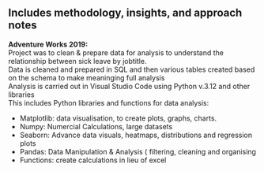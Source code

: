 ## Includes methodology, insights, and approach notes  


**Adventure Works 2019:** 
<br>
Project was to clean & prepare data for analysis to understand the relationship between sick leave by jobtitle.
<br>
Data is cleaned and prepared in SQL and then various tables created based on the schema to make meaninging full analysis
<br>
Analysis is carried out in Visual Studio Code using Python v.3.12  and other libraries 
<br>
This includes Python libraries and functions for data analysis: <br>
- Matplotlib: data visualisation,  to create plots, graphs, charts.
- Numpy: Numercial Calculations,  large datasets
- Seaborn: Advance data visuals, heatmaps, distributions and regression plots
- Pandas:  Data Manipulation & Analysis ( filtering, cleaning and organising
- Functions: create calculations in lieu of excel
